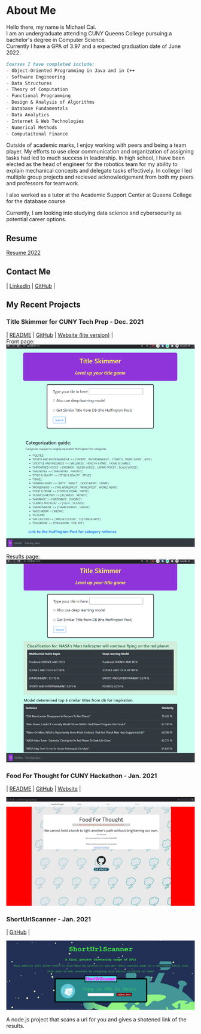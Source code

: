 # About Me
Hello there, my name is Michael Cai.   
I am an undergraduate attending CUNY Queens College pursuing a bachelor's degree in Computer Science.   
Currently I have a GPA of 3.97 and a expected graduation date of June 2022.  

```markdown
Courses I have completed include: 
- Object-Oriented Programming in Java and in C++  
- Software Engineering  
- Data Structures 
- Theory of Computation  
- Functional Programming  
- Design & Analysis of Algorithms   
- Database Fundamentals  
- Data Analytics  
- Internet & Web Technologies    
- Numerical Methods  
- Computaitonal Finance  
```

Outside of academic marks, I enjoy working with peers and being a team player. My efforts to use clear communication and organization of assigning tasks had led to much success in leadership. In high school, I have been elected as the head of engineer for the robotics team for my ability to explain mechanical concepts and delegate tasks effectively. In college I led multiple group projects and recieved acknowledgement from both my peers and professors for teamwork. 
  
I also worked as a tutor at the Academic Support Center at Queens College for the database course.  

Currently, I am looking into studying data science and cybersecurity as potential career options.  
  
## Resume

[Resume 2022](resume/Cai_Resume_2022.pdf)

## Contact Me  

| [Linkedin](https://www.linkedin.com/in/michael-cai-a6515921b/)  | [GitHub](https://github.com/michael0419) |    
  
## My Recent Projects  
  
### Title Skimmer for CUNY Tech Prep - Dec. 2021  

| [README](https://github.com/michael0419/TitleSkimmer#readme)  | [GitHub](https://github.com/michael0419/TitleSkimmer)  | [Website (lite version)](https://title-skimmer-lite.herokuapp.com/) |  
Front page:    
![titleSkimmer front page](images/titleSkimmer0.png)  

Results page:    
![titleSkimmer results](images/titleSkimmer1.png)  

### Food For Thought for CUNY Hackathon - Jan. 2021  

| [README](https://github.com/Slaeh/FoodForThought#readme)  | [GitHub](https://github.com/Slaeh/FoodForThought)  | [Website](https://food-for-thought-psi.vercel.app/) |  
 
![foodforthought](images/foodforthought.png)  


### ShortUrlScanner - Jan. 2021 

| [GitHub](https://github.com/michael0419/ShortUrlScanner) |  

![ShortUrlScanner](images/shorturlscanner.png) 
 
A node.js project that scans a url for you and gives a shotened link of the results.  


